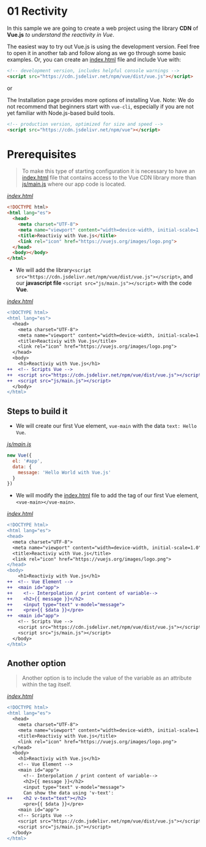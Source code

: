 # 01 Rectivity

In this sample we are going to create a web project using the library **CDN** of **Vue.js** _to understand the reactivity in Vue_.

The easiest way to try out Vue.js is using the development version. Feel free to open it in another tab and follow along as we go through some basic examples. Or, you can create an [index.html](./index.html) file and include Vue with:

```html
<!-- development version, includes helpful console warnings -->
<script src="https://cdn.jsdelivr.net/npm/vue/dist/vue.js"></script>
```

or

The Installation page provides more options of installing Vue. Note: We do not recommend that beginners start with `vue-cli`, especially if you are not yet familiar with Node.js-based build tools.

```html
<!-- production version, optimized for size and speed -->
<script src="https://cdn.jsdelivr.net/npm/vue"></script>
``` 

# Prerequisites

> To make this type of starting configuration it is necessary to have an [index.html](./index.html) file that contains access to the Vue CDN library more than [js/main.js](./js/main.js) where our app code is located.


_[index.html](./index.html)_
```html
<!DOCTYPE html>
<html lang="es">
  <head>
    <meta charset="UTF-8">
    <meta name="viewport" content="width=device-width, initial-scale=1.0">
    <title>Reactiviy with Vue.js</title>
    <link rel="icon" href="https://vuejs.org/images/logo.png">
  </head>
  <body></body>
</html>
```

* We will add the library`<script src="https://cdn.jsdelivr.net/npm/vue/dist/vue.js"></script>`, and our **javascript file** `<script src="js/main.js"></script>` with the code **Vue**.

_[index.html](./index.html)_
```diff
<!DOCTYPE html>
<html lang="es">
  <head>
    <meta charset="UTF-8">
    <meta name="viewport" content="width=device-width, initial-scale=1.0">
    <title>Reactiviy with Vue.js</title>
    <link rel="icon" href="https://vuejs.org/images/logo.png">
  </head>
  <body>
    <h1>Reactiviy with Vue.js</h1>
++  <!-- Scripts Vue -->
++  <script src="https://cdn.jsdelivr.net/npm/vue/dist/vue.js"></script>
++  <script src="js/main.js"></script>
  </body>
</html>
```

## Steps to build it

* We will create our first Vue element, `vue-main` with the data `text: Hello Vue`.

_[js/main.js](./js/main.js)_
```js
new Vue({
  el: '#app',
  data: {
    message: 'Hello World with Vue.js'
  }
})
```

* We will modify the [index.html](./index.html) file to add the tag of our first Vue element, `<vue-main></vue-main>`.

_[index.html](./index.html)_
```diff
<!DOCTYPE html>
<html lang="es">
<head>
  <meta charset="UTF-8">
  <meta name="viewport" content="width=device-width, initial-scale=1.0">
  <title>Reactiviy with Vue.js</title>
  <link rel="icon" href="https://vuejs.org/images/logo.png">
</head>
<body>
    <h1>Reactiviy with Vue.js</h1>
++  <!-- Vue Element -->  
++  <main id="app">
++    <!-- Interpolation / print content of variable-->
++    <h2>{{ message }}</h2>
++    <input type="text" v-model="message">
++    <pre>{{ $data }}</pre>
++  <main id="app">
    <!-- Scripts Vue -->
    <script src="https://cdn.jsdelivr.net/npm/vue/dist/vue.js"></script>
    <script src="js/main.js"></script>
  </body>
</html>
```

## Another option

> Another option is to include the value of the variable as an attribute within the tag itself.

_[index.html](./index.html)_
```diff
<!DOCTYPE html>
<html lang="es">
  <head>
    <meta charset="UTF-8">
    <meta name="viewport" content="width=device-width, initial-scale=1.0">
    <title>Reactiviy with Vue.js</title>
    <link rel="icon" href="https://vuejs.org/images/logo.png">
  </head>
  <body>
    <h1>Reactiviy with Vue.js</h1>
    <!-- Vue Element -->  
    <main id="app">
      <!-- Interpolation / print content of variable-->
      <h2>{{ message }}</h2>
      <input type="text" v-model="message">
      Can show the data using 'v-text':
++    <h2 v-text="text"></h2>
      <pre>{{ $data }}</pre>
    <main id="app">
    <!-- Scripts Vue -->
    <script src="https://cdn.jsdelivr.net/npm/vue/dist/vue.js"></script>
    <script src="js/main.js"></script>
  </body>
</html>
```